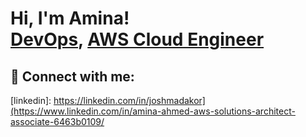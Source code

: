 <h1>Hi, I'm Amina! <br/><a href="https://github.com/aminaahmed-cloud">DevOps</a>, <a href="https://www.linkedin.com/in/amina-ahmed-aws-solutions-architect-associate-6463b0109/">AWS Cloud Engineer</a>

<h2> 🤳 Connect with me:</h2>

[linkedin]: https://linkedin.com/in/joshmadakor](https://www.linkedin.com/in/amina-ahmed-aws-solutions-architect-associate-6463b0109/

<!--
**joshmadakor1/joshmadakor1** is a ✨ _special_ ✨ repository because its `README.md` (this file) appears on your GitHub profile.

Here are some ideas to get you started:

- 🔭 I’m currently working on ...
- 🌱 I’m currently learning ...
- 👯 I’m looking to collaborate on ...
- 🤔 I’m looking for help with ...
- 💬 Ask me about ...
- 📫 How to reach me: ...
- 😄 Pronouns: ...
- ⚡ Fun fact: ...
-->
